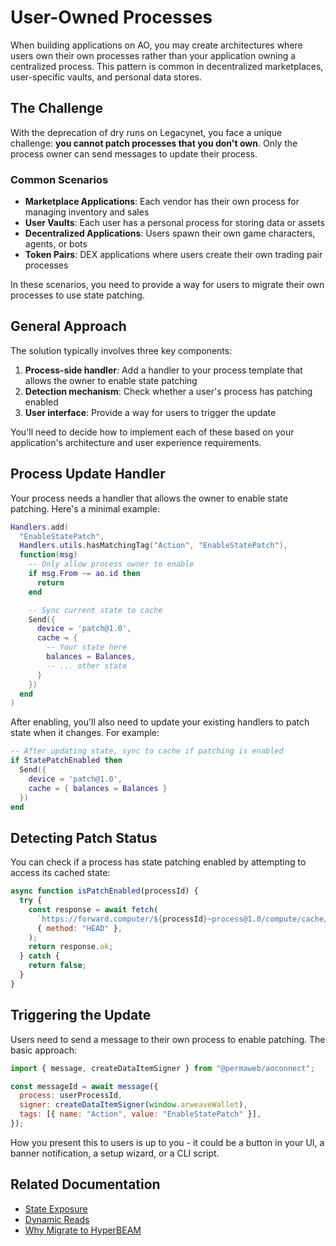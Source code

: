 # User-Owned Processes

When building applications on AO, you may create architectures where users own their own processes rather than your application owning a centralized process. This pattern is common in decentralized marketplaces, user-specific vaults, and personal data stores.

## The Challenge

With the deprecation of dry runs on Legacynet, you face a unique challenge: **you cannot patch processes that you don't own**. Only the process owner can send messages to update their process.

### Common Scenarios

- **Marketplace Applications**: Each vendor has their own process for managing inventory and sales
- **User Vaults**: Each user has a personal process for storing data or assets
- **Decentralized Applications**: Users spawn their own game characters, agents, or bots
- **Token Pairs**: DEX applications where users create their own trading pair processes

In these scenarios, you need to provide a way for users to migrate their own processes to use state patching.

## General Approach

The solution typically involves three key components:

1. **Process-side handler**: Add a handler to your process template that allows the owner to enable state patching
2. **Detection mechanism**: Check whether a user's process has patching enabled
3. **User interface**: Provide a way for users to trigger the update

You'll need to decide how to implement each of these based on your application's architecture and user experience requirements.

## Process Update Handler

Your process needs a handler that allows the owner to enable state patching. Here's a minimal example:

```lua
Handlers.add(
  "EnableStatePatch",
  Handlers.utils.hasMatchingTag("Action", "EnableStatePatch"),
  function(msg)
    -- Only allow process owner to enable
    if msg.From ~= ao.id then
      return
    end

    -- Sync current state to cache
    Send({
      device = 'patch@1.0',
      cache = {
        -- Your state here
        balances = Balances,
        -- ... other state
      }
    })
  end
)
```

After enabling, you'll also need to update your existing handlers to patch state when it changes. For example:

```lua
-- After updating state, sync to cache if patching is enabled
if StatePatchEnabled then
  Send({
    device = 'patch@1.0',
    cache = { balances = Balances }
  })
end
```

## Detecting Patch Status

You can check if a process has state patching enabled by attempting to access its cached state:

```javascript
async function isPatchEnabled(processId) {
  try {
    const response = await fetch(
      `https://forward.computer/${processId}~process@1.0/compute/cache/balances`,
      { method: "HEAD" },
    );
    return response.ok;
  } catch {
    return false;
  }
}
```

## Triggering the Update

Users need to send a message to their own process to enable patching. The basic approach:

```javascript
import { message, createDataItemSigner } from "@permaweb/aoconnect";

const messageId = await message({
  process: userProcessId,
  signer: createDataItemSigner(window.arweaveWallet),
  tags: [{ name: "Action", value: "EnableStatePatch" }],
});
```

How you present this to users is up to you - it could be a button in your UI, a banner notification, a setup wizard, or a CLI script.

## Related Documentation

- [State Exposure](./state-exposure.md)
- [Dynamic Reads](./dynamic-reads.md)
- [Why Migrate to HyperBEAM](./why-migrate.md)
